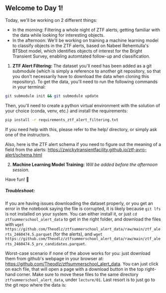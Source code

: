 ## Welcome to Day 1!

Today, we'll be working on 2 different things:
- In the morning: Filtering a whole night of ZTF alerts, getting familiar with the data while looking for interesting objects.
- In the afternoon: We'll be working on training a machine learning model to classify objects in the ZTF alerts, based on Nabeel Rehemtulla's BTSbot model, which identifies objects of interest for the Bright Transient Survey, enabling automtated follow-up and classification.



1. **ZTF Alert Filtering:** The dataset you'll need has been added as a git submodule (which is simply a reference to another git repository, so that you don't necessarily have to download the data when cloning this repository). To get the data, you'll need to run the following commands in your terminal:
```bash
git submodule init && git submodule update
```

Then, you'll need to create a python virtual environment with the solution of your choice (conda, venv, etc.) and install the requirements:
```bash
pip install -r requirements_ztf_alert_filtering.txt
```

If you need help with this, please refer to the help/ directory, or simply ask one of the instructors.

Also, here is the ZTF alert schema if you need to figure out the meaning of a field from the alerts: https://zwickytransientfacility.github.io/ztf-avro-alert/schema.html

2. **Machine Learning Model Training:** *Will be added before the afternoon session.*

Have fun! 🚀


##### Troubleshoot:

If you are having issues downloading the dataset properly, or you get an error in the notebook saying the file is corrupted, it is likely because `git lfs` is not installed on your system. You can either install it, or just `cd ztfsummerschool_alert_data`
to get in the right folder, and download the files with `wget https://github.com/Theodlz/ztfsummerschool_alert_data/raw/main/ztf_alerts_2460474.5.parquet` (for the alerts), and `wget https://github.com/Theodlz/ztfsummerschool_alert_data/raw/main/ztf_alerts_2460474.5_prv_candidates.parquet`.

Worst-case scenario if none of the above works for you: just download them from github's webpage in your browser at: https://github.com/Theodlz/ztfsummerschool_alert_data. You can just click on each file, that will open a page with a download button in the top right-hand corner. Make sure to move these files to the same directory `ztfsummerschool_alert_data`, under `lecture/01`.
Last resort is to just go to the git repo where the data is:

